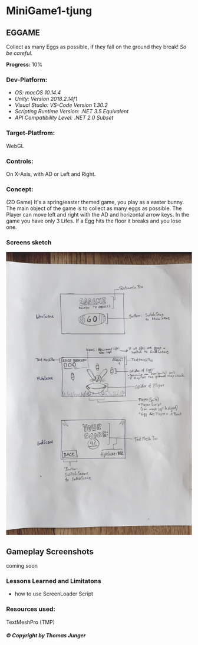 # MiniGame1-tjung

## EGGAME
Collect as many Eggs as possible, if they fall on the ground they break!
*So be careful.*

**Progress:** 10%

### Dev-Platform: 
 - *OS: macOS 10.14.4*
 - *Unity: Version 2018.2.14f1*
 - *Visual Studio: VS-Code Version 1.30.2*  
 - *Scripting Runtime Version: .NET 3.5 Equivalent*
 - *API Compatibility Level: .NET 2.0 Subset*
 
### Target-Platfrom: 
 WebGL

### Controls: 
 On X-Axis, with AD or Left and Right.

### Concept:
(2D Game)
It's a spring/easter themed game, you play as a easter bunny. The main object of the game is to collect as many eggs as possible.
The Player can move left and right with the AD and horizontal arrow keys. 
In the game you have only 3 Lifes. If a Egg hits the floor it breaks and you lose one.


### Screens sketch
![Concept](Documents/Minigame_concept.jpeg)

## Gameplay Screenshots
coming soon

### Lessons Learned and Limitatons
- how to use ScreenLoader Script

### Resources used:
TextMeshPro (TMP)

##### © Copyright by Thomas Junger

